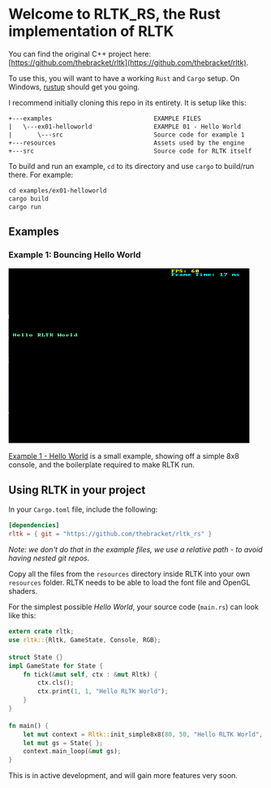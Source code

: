 # Welcome to RLTK_RS, the Rust implementation of RLTK

You can find the original C++ project here: [https://github.com/thebracket/rltk](https://github.com/thebracket/rltk).

To use this, you will want to have a working `Rust` and `Cargo` setup. On Windows, [rustup](https://rustup.rs/) should get you going.

I recommend initially cloning this repo in its entirety. It is setup like this:

```
+---examples                            EXAMPLE FILES
|   \---ex01-helloworld                 EXAMPLE 01 - Hello World
|       \---src                         Source code for example 1
+---resources                           Assets used by the engine
+---src                                 Source code for RLTK itself
```

To build and run an example, `cd` to its directory and use `cargo` to build/run there. For example:

```
cd examples/ex01-helloworld
cargo build
cargo run
```

## Examples

### Example 1: Bouncing Hello World

![Animated GIF](/screenshots/RLTK_RS_EXAMPLE01.gif)

[Example 1 - Hello World](examples/ex01-helloworld) is a small example, showing off a simple 8x8 console, and the boilerplate required to make RLTK run.


## Using RLTK in your project

In your `Cargo.toml` file, include the following:

```toml
[dependencies]
rltk = { git = "https://github.com/thebracket/rltk_rs" }
```

*Note: we don't do that in the example files, we use a relative path - to avoid having nested git repos.*

Copy all the files from the `resources` directory inside RLTK into your own `resources` folder. RLTK needs to be able to load the font file and OpenGL shaders.

For the simplest possible *Hello World*, your source code (`main.rs`) can look like this:

```rust
extern crate rltk;
use rltk::{Rltk, GameState, Console, RGB};

struct State {}
impl GameState for State {
    fn tick(&mut self, ctx : &mut Rltk) {
        ctx.cls();
        ctx.print(1, 1, "Hello RLTK World");
    }
}

fn main() {
    let mut context = Rltk::init_simple8x8(80, 50, "Hello RLTK World", "resources");
    let mut gs = State{ };
    context.main_loop(&mut gs);
}
```

This is in active development, and will gain more features very soon.
